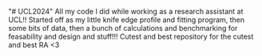 "# UCL2024" 
All my code I did while working as a research assistant at UCL!!
Started off as my little knife edge profile and fitting program, then some bits of data, then a bunch of calculations and benchmarking for feasability and design and stuff!!!
Cutest and best repository for the cutest and best RA <3
